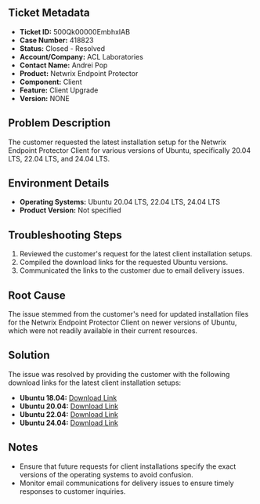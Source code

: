 ## Ticket Metadata
- **Ticket ID:** 500Qk00000EmbhxIAB
- **Case Number:** 418823
- **Status:** Closed - Resolved
- **Account/Company:** ACL Laboratories
- **Contact Name:** Andrei Pop
- **Product:** Netwrix Endpoint Protector
- **Component:** Client
- **Feature:** Client Upgrade
- **Version:** NONE

## Problem Description
The customer requested the latest installation setup for the Netwrix Endpoint Protector Client for various versions of Ubuntu, specifically 20.04 LTS, 22.04 LTS, and 24.04 LTS.

## Environment Details
- **Operating Systems:** Ubuntu 20.04 LTS, 22.04 LTS, 24.04 LTS
- **Product Version:** Not specified

## Troubleshooting Steps
1. Reviewed the customer's request for the latest client installation setups.
2. Compiled the download links for the requested Ubuntu versions.
3. Communicated the links to the customer due to email delivery issues.

## Root Cause
The issue stemmed from the customer's need for updated installation files for the Netwrix Endpoint Protector Client on newer versions of Ubuntu, which were not readily available in their current resources.

## Solution
The issue was resolved by providing the customer with the following download links for the latest client installation setups:
- **Ubuntu 18.04:** [Download Link](https://download.endpointprotector.com/linux_agent/EPPLinux_v2.4.3.1007/EPPClient_ubuntu_18.04_v2.4.3.1007_x86_64.tar.gz)
- **Ubuntu 20.04:** [Download Link](https://download.endpointprotector.com/linux_agent/EPPLinux_v2.4.3.1007/EPPClient_ubuntu_20.04_v2.4.3.1007_x86_64.tar.gz)
- **Ubuntu 22.04:** [Download Link](https://download.endpointprotector.com/linux_agent/EPPLinux_v2.4.3.1007/EPPClient_ubuntu_22.04_v2.4.3.1007_x86_64.tar.gz)
- **Ubuntu 24.04:** [Download Link](https://download.endpointprotector.com/linux_agent/EPPLinux_v2.4.3.1007/EPPClient_ubuntu_24.04_v2.4.3.1007_x86_64.tar.gz)

## Notes
- Ensure that future requests for client installations specify the exact versions of the operating systems to avoid confusion.
- Monitor email communications for delivery issues to ensure timely responses to customer inquiries.